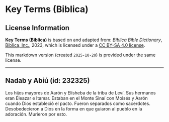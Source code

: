 # Key Terms (Biblica)

## License Information

**Key Terms (Biblica)** is based on and adapted from: _Biblica Bible Dictionary_, [Biblica, Inc.](https://www.biblica.com/), 2023, which is licensed under a [CC BY-SA 4.0 license](https://creativecommons.org/licenses/by-sa/4.0/legalcode.en).

This markdown version (created `2025-10-20`) is provided under the same license.



--------------------------------

## Nadab y Abiú (id: 232325)

Los hijos mayores de Aarón y Elisheba de la tribu de Leví. Sus hermanos eran Eleazar e Itamar. Estaban en el Monte Sinaí con Moisés y Aarón cuando Dios estableció el pacto. Fueron separados como sacerdotes. Desobedecieron a Dios en la forma en que guiaron al pueblo en la adoración. Murieron por esto.


